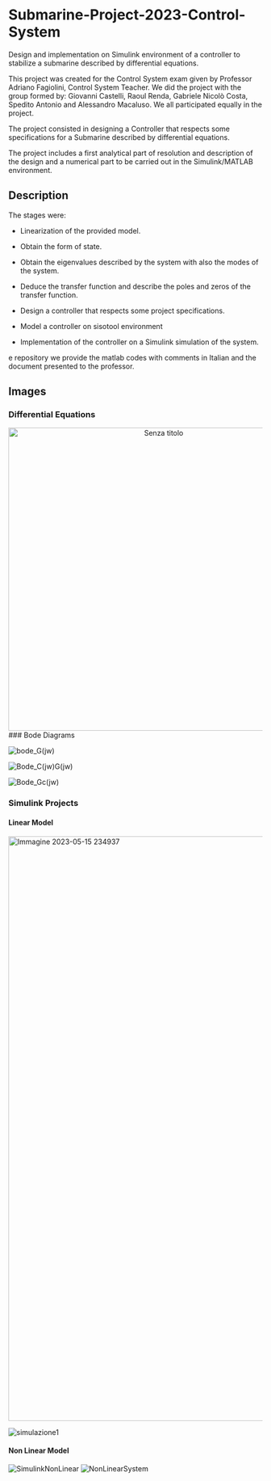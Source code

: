 # Submarine-Project-2023-Control-System
Design and implementation on Simulink environment of a controller to stabilize a submarine described by differential equations.


This project was created for the Control System exam given by Professor Adriano Fagiolini, Control System Teacher. We did the project with the group formed by: Giovanni Castelli, Raoul Renda, Gabriele Nicolò Costa, Spedito Antonio and Alessandro Macaluso. We all participated equally in the project.

The project consisted in designing a Controller that respects some specifications for a Submarine described by differential equations.

The project includes a first analytical part of resolution and description of the design and a numerical part to be carried out in the Simulink/MATLAB environment.

## Description
The stages were:

- Linearization of the provided model.

- Obtain the form of state.

- Obtain the eigenvalues described by the system with also the modes of the system.

- Deduce the transfer function and describe the poles and zeros of the transfer function.

- Design a controller that respects some project specifications.

- Model a controller on sisotool environment

- Implementation of the controller on a Simulink simulation of the system.


e repository we provide the matlab codes with comments in Italian and the document presented to the professor.


## Images
### Differential Equations
<center>
<img width="600" alt="Senza titolo" src="https://github.com/AshenClock7613/Submarine-Project-2023-Control-System/assets/66488273/2c40bb7d-ff3b-44eb-a16a-3e6e8ebfc64e">
</center>
### Bode Diagrams

![bode_G(jw)](https://github.com/AshenClock7613/Submarine-Project-2023-Control-System/assets/66488273/e9009029-dd8a-4cf0-9d0d-74612576c8ef)

![Bode_C(jw)G(jw)](https://github.com/AshenClock7613/Submarine-Project-2023-Control-System/assets/66488273/50202dbd-814b-4e75-9d13-68bf02c5f00e)

![Bode_Gc(jw)](https://github.com/AshenClock7613/Submarine-Project-2023-Control-System/assets/66488273/b1d179f8-bb08-4a48-8c45-e36623578a86)

### Simulink Projects

#### Linear Model

<img width="1157" alt="Immagine 2023-05-15 234937" src="https://github.com/AshenClock7613/Submarine-Project-2023-Control-System/assets/66488273/aa18de01-1195-41e1-8187-2dbd8d86b12f">

![simulazione1](https://github.com/AshenClock7613/Submarine-Project-2023-Control-System/assets/66488273/90d139d1-8180-4084-a7eb-0190476222a1)
#### Non Linear Model
![SimulinkNonLinear](https://github.com/AshenClock7613/Submarine-Project-2023-Control-System/assets/66488273/b75bec65-ed73-448e-9292-9e95a1bb56ec)
![NonLinearSystem](https://github.com/AshenClock7613/Submarine-Project-2023-Control-System/assets/66488273/b2ae5d85-bb7a-4c89-8531-360c6dbc363e)


